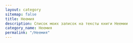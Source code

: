 ```yaml
---
layout: category
sitemap: false
title: Неемия
description: Список моих записок на тексты книги Неемии
category_name: Неемия
permalink: "/Неемия"
---
```

